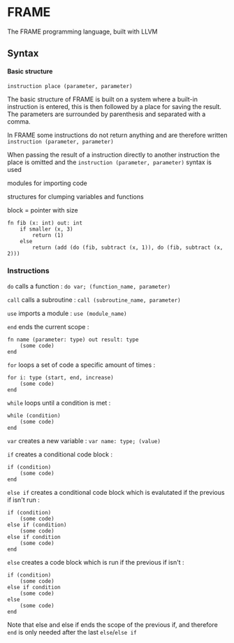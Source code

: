 # FRAME
The FRAME programming language, built with LLVM

## Syntax
#### Basic structure
`instruction place (parameter, parameter)`

The basic structure of FRAME is built on a system where a built-in instruction is entered, this is then followed by a place for saving the result. The parameters are surrounded by parenthesis and separated with a comma.

In FRAME some instructions do not return anything and are therefore written `instruction (parameter, parameter)`

When passing the result of a instruction directly to another instruction the place is omitted and the `instruction (parameter, parameter)` syntax is used

modules for importing code

structures for clumping variables and functions

block = pointer with size

    fn fib (x: int) out: int
        if smaller (x, 3)
            return (1)
        else
            return (add (do (fib, subtract (x, 1)), do (fib, subtract (x, 2)))

### Instructions
`do` calls a function : `do var; (function_name, parameter)`

`call` calls a subroutine : `call (subroutine_name, parameter)`

`use` imports a module : `use (module_name)`

`end` ends the current scope :

    fn name (parameter: type) out result: type
        (some code)
    end

`for` loops a set of code a specific amount of times : 

    for i: type (start, end, increase)
        (some code)
    end

`while` loops until a condition is met : 

    while (condition)
        (some code)
    end

`var` creates a new variable : `var name: type; (value)`

`if` creates a conditional code block : 

    if (condition)
        (some code)
    end
    
`else if` creates a conditional code block which is evalutated if the previous if isn't run :

    if (condition)
        (some code)
    else if (condition)
        (some code)
    else if condition
        (some code)
    end
        
`else` creates a code block which is run if the previous if isn't :

    if (condition)
        (some code)
    else if condition
        (some code)
    else
        (some code)
    end
    
Note that else and else if ends the scope of the previous if, and therefore `end` is only needed after the last `else`/`else if`
